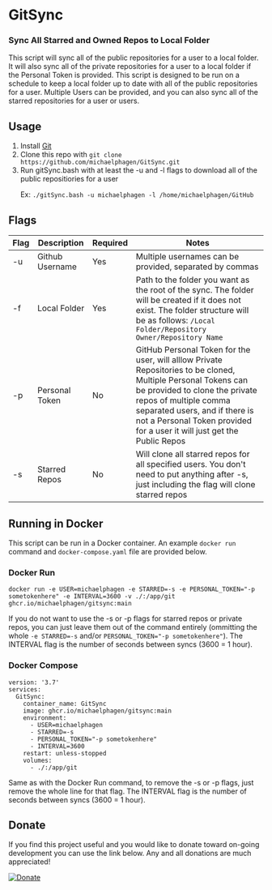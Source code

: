 # GitSync
### Sync All Starred and Owned Repos to Local Folder
This script will sync all of the public repositories for a user to a local folder.  It will also sync all of the private repositories for a user to a local folder if the Personal Token is provided.  This script is designed to be run on a schedule to keep a local folder up to date with all of the public repositories for a user. Multiple Users can be provided, and you can also sync all of the starred repositories for a user or users.
## Usage
1. Install [Git](https://git-scm.com/downloads)
2. Clone this repo with `git clone https://github.com/michaelphagen/GitSync.git`
3. Run gitSync.bash with at least the -u and -l flags to download all of the public repositiories for a user

&nbsp;&nbsp;&nbsp;&nbsp;&nbsp;&nbsp;Ex: ```./gitSync.bash -u michaelphagen -l /home/michaelphagen/GitHub```

## Flags
| Flag | Description | Required | Notes |
| --- | --- | --- | --- |
| -u | Github Username | Yes | Multiple usernames can be provided, separated by commas |
| -f | Local Folder | Yes | Path to the folder you want as the root of the sync. The folder will be created if it does not exist. The folder structure will be as follows: ```/Local Folder/Repository Owner/Repository Name``` |
| -p | Personal Token | No | GitHub Personal Token for the user, will alllow Private Repositories to be cloned, Multiple Personal Tokens can be provided to clone the private repos of multiple comma separated users, and if there is not a Personal Token provided for a user it will just get the Public Repos|
| -s | Starred Repos | No | Will clone all starred repos for all specified users. You don't need to put anything after -s, just including the flag will clone starred repos |

## Running in Docker
This script can be run in a Docker container.  An example `docker run` command and `docker-compose.yaml` file are provided below.
### Docker Run
```
docker run -e USER=michaelphagen -e STARRED=-s -e PERSONAL_TOKEN="-p sometokenhere" -e INTERVAL=3600 -v ./:/app/git ghcr.io/michaelphagen/gitsync:main
```

If you do not want to use the -s or -p flags for starred repos or private repos, you can just leave them out of the command entirely (ommitting the whole `-e STARRED=-s` and/or `PERSONAL_TOKEN="-p sometokenhere"`). The INTERVAL flag is the number of seconds between syncs (3600 = 1 hour).
### Docker Compose
```
version: '3.7'
services:
  GitSync:
    container_name: GitSync
    image: ghcr.io/michaelphagen/gitsync:main
    environment:
      - USER=michaelphagen
      - STARRED=-s
      - PERSONAL_TOKEN="-p sometokenhere"
      - INTERVAL=3600
    restart: unless-stopped
    volumes:
      - ./:/app/git
```
Same as with the Docker Run command, to remove the -s or -p flags, just remove the whole line for that flag. The INTERVAL flag is the number of seconds between syncs (3600 = 1 hour).

## Donate

If you find this project useful and you would like to donate toward on-going development you can use the link below. Any and all donations are much appreciated!

[![Donate](https://img.shields.io/badge/Donate-PayPal-green.svg)](https://paypal.me/michaelphagen)
